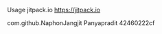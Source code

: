 Usage
<repositories>
   <repository>
       <id>jitpack.io</id>
       <url>https://jitpack.io</url>
   </repository>
</repositories>

<dependencies>
  <dependency>
     <groupId>com.github.NaphonJangjit</groupId>
     <artifactId>Panyapradit</artifactId>
     <version>42460222cf</version>
  </dependency>
</dependencies>
